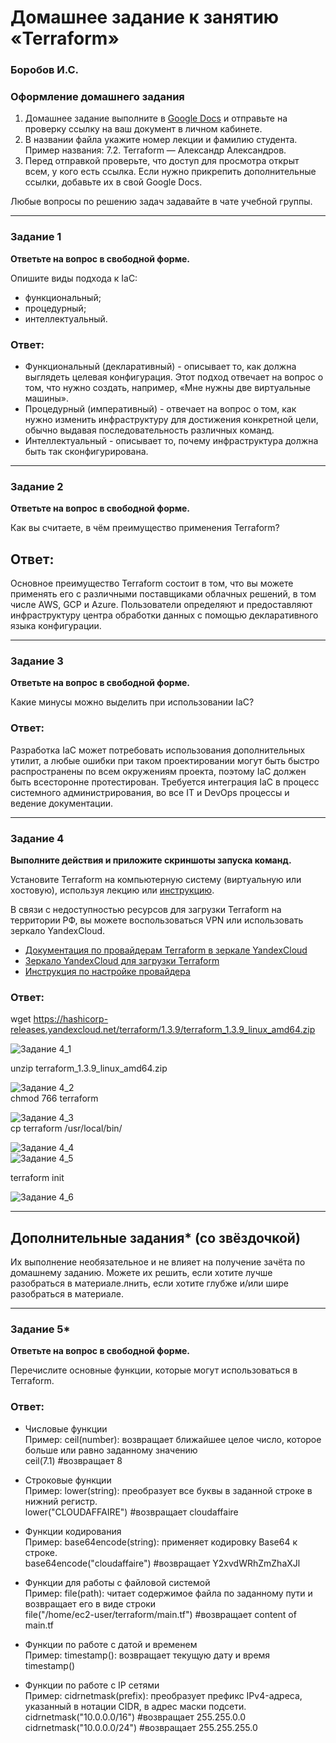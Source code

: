 # Домашнее задание к занятию «Terraform»
### Боробов И.С.

### Оформление домашнего задания

1. Домашнее задание выполните в [Google Docs](https://docs.google.com/) и отправьте на проверку ссылку на ваш документ в личном кабинете.  
1. В названии файла укажите номер лекции и фамилию студента. Пример названия: 7.2. Terraform — Александр Александров.
1. Перед отправкой проверьте, что доступ для просмотра открыт всем, у кого есть ссылка. Если нужно прикрепить дополнительные ссылки, добавьте их в свой Google Docs.

Любые вопросы по решению задач задавайте в чате учебной группы.

---

### Задание 1

**Ответьте на вопрос в свободной форме.**

Опишите виды подхода к IaC:

 * функциональный;
 * процедурный;
 * интеллектуальный.

### Ответ:
* Функциональный (декларативный) - описывает то, как должна выглядеть целевая конфигурация. Этот подход отвечает на вопрос о том, что нужно создать, например, «Мне нужны две виртуальные машины».
* Процедурный (императивный) - отвечает на вопрос о том, как нужно изменить инфраструктуру для достижения конкретной цели, обычно выдавая последовательность различных команд.
* Интеллектуальный - описывает то, почему инфраструктура должна быть так сконфигурирована.

---

### Задание 2

**Ответьте на вопрос в свободной форме.**

Как вы считаете, в чём преимущество применения Terraform?

## Ответ:
Основное преимущество Terraform состоит в том, что вы можете применять его с различными поставщиками облачных решений, в том числе AWS, GCP и Azure. Пользователи определяют и предоставляют инфраструктуру центра обработки данных с помощью декларативного языка конфигурации.

---

### Задание 3

**Ответьте на вопрос в свободной форме.**

Какие минусы можно выделить при использовании IaC?

### Ответ:
Разработка IaC может потребовать использования дополнительных утилит, а любые ошибки при таком проектировании могут быть быстро распространены по всем окружениям проекта, поэтому IaC должен быть всесторонне протестирован.
Требуется интеграция IaC в процесс системного администрирования, во все IT и DevOps процессы и ведение документации.

---

### Задание 4

**Выполните действия и приложите скриншоты запуска команд.**

Установите Terraform на компьютерную систему (виртуальную или хостовую), используя лекцию или [инструкцию](https://learn.hashicorp.com/tutorials/terraform/install-cli).    

В связи с недоступностью ресурсов для загрузки Terraform на территории РФ, вы можете  воспользоваться VPN или использовать зеркало YandexCloud.   
- [Документация по провайдерам Terraform в зеркале YandexCloud](https://registry.tfpla.net/browse/providers)   
- [Зеркало YandexCloud для загрузки Terraform](https://hashicorp-releases.yandexcloud.net/terraform/)    
- [Инструкция по настройке провайдера](https://cloud.yandex.ru/docs/tutorials/infrastructure-management/terraform-quickstart#configure-terraform)  

### Ответ:
wget https://hashicorp-releases.yandexcloud.net/terraform/1.3.9/terraform_1.3.9_linux_amd64.zip  

![Задание 4_1](https://github.com/Borobov/Virtualization-Automation-and-CI-CD/blob/main/09%20Terraform/img-7-02/1.png)  

unzip terraform_1.3.9_linux_amd64.zip  

![Задание 4_2](https://github.com/Borobov/Virtualization-Automation-and-CI-CD/blob/main/09%20Terraform/img-7-02/2.png)  
chmod 766 terraform  

![Задание 4_3](https://github.com/Borobov/Virtualization-Automation-and-CI-CD/blob/main/09%20Terraform/img-7-02/3.png)  
cp terraform /usr/local/bin/  

![Задание 4_4](https://github.com/Borobov/Virtualization-Automation-and-CI-CD/blob/main/09%20Terraform/img-7-02/4.png)  
![Задание 4_5](https://github.com/Borobov/Virtualization-Automation-and-CI-CD/blob/main/09%20Terraform/img-7-02/5.png)  

terraform init   

![Задание 4_6](https://github.com/Borobov/Virtualization-Automation-and-CI-CD/blob/main/09%20Terraform/img-7-02/6.png)  

---

## Дополнительные задания* (со звёздочкой)

Их выполнение необязательное и не влияет на получение зачёта по домашнему заданию. Можете их решить, если хотите лучше разобраться в материале.лнить, если хотите глубже и/или шире разобраться в материале.

---

### Задание 5*

**Ответьте на вопрос в свободной форме.**

Перечислите основные функции, которые могут использоваться в Terraform. 

### Ответ:

* Числовые функции  
Пример: ceil(number): возвращает ближайшее целое число, которое больше или равно заданному значению  
 ceil(7.1) #возвращает 8  

* Строковые функции  
Пример: lower(string): преобразует все буквы в заданной строке в нижний регистр.  
 lower("CLOUDAFFAIRE") #возвращает cloudaffaire  

* Функции кодирования  
Пример: base64encode(string): применяет кодировку Base64 к строке.  
 base64encode("cloudaffaire") #возвращает Y2xvdWRhZmZhaXJl  

* Функции для работы с файловой системой  
Пример: file(path): читает содержимое файла по заданному пути и возвращает его в виде строки  
 file("/home/ec2-user/terraform/main.tf") #возвращает content of main.tf  

* Функции по работе с датой и временем  
Пример: timestamp(): возвращает текущую дату и время  
 timestamp()  

* Функции по работе с IP сетями  
Пример: cidrnetmask(prefix): преобразует префикс IPv4-адреса, указанный в нотации CIDR, в адрес маски подсети.  
 cidrnetmask("10.0.0.0/16") #возвращает 255.255.0.0  
 cidrnetmask("10.0.0.0/24") #возвращает 255.255.255.0  
